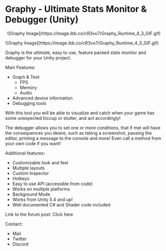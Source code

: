 # Graphy - Ultimate Stats Monitor & Debugger (Unity)
<p align="center">
  <img />
  ![Graphy Image](https://image.ibb.co/cR3vo7/Graphy_Runtime_4_3_GIF.gif)
</p>
![Graphy Image](https://image.ibb.co/cR3vo7/Graphy_Runtime_4_3_GIF.gif)

Graphy is the ultimate, easy to use, feature packed stats monitor and debugger for your Unity project.

Main Features: 
- Graph & Text:
  - FPS
  - Memory
  - Audio
- Advanced device information 
- Debugging tools 

With this tool you will be able to visualize and catch when your game has some unexpected hiccup or stutter, and act accordingly! 

The debugger allows you to set one or more conditions, that if met will have the consequences you desire, such as taking a screenshot, pausing the editor, printing a message to the console and more! Even call a method from your own code if you want! 

Additional features: 
- Customizable look and feel 
- Multiple layouts 
- Custom Inspector 
- Hotkeys 
- Easy to use API (accessible from code) 
- Works on multiple platforms 
- Background Mode 
- Works from Unity 5.4 and up! 
- Well documented C# and Shader code included 

Link to the forum post: Click here 

Contact: 
- Mail 
- Twitter 
- Discord 
